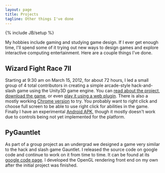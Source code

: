 ```yaml
---
layout: page
title: Projects
tagline: Other things I've done
---
```

{% include JB/setup %}

My hobbies include gaming and studying game design. If I ever get
enough time, I'll spend some of it trying out new ways to design games
and explore interactive computing entertainment. Here are a couple
things I've done.

## Wizard Fight Race 7II
Starting at 9:30 am on March 15, 2012, for about 72 hours, I led a
small group of 4 total contributors in creating a simple arcade-style
hack-and-slash game using the Unity3D game engine. You can [read about
the project](https://sites.google.com/site/72hourgame), [download the
game](https://sites.google.com/site/72hourgame/download), or even
[play it using a web
plugin](https://sites.google.com/site/72hourgame/download/current-build).
There is also a mostly working [Chrome version](http://www3.hmc.edu/~jspjut/WFR72_Chrome) to try. You
  probably want to right click and choose full screen to be able to
  use right click for abilities in the game.
Finally I have an experimental [Android APK](http://www3.hmc.edu/~jspjut/WFR_Android.apk), though it mostly
  doesn't work due to controls being not yet implemented for the platform.

## PyGauntlet
As part of a group project as an undergrad we designed a game very
similar to the hack and slash game Gauntlet. I released the source
code on google code and continue to work on it from time to time. It
can be found at
its [google code page](http://code.google.com/p/pygauntlet).
I developed the OpenGL rendering front end on my own after the initial
project was finished.




